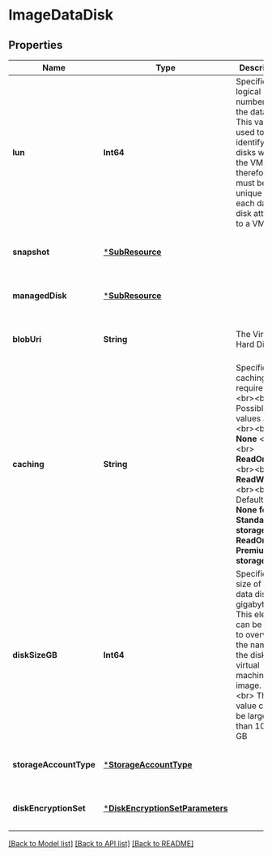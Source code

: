 # ImageDataDisk


## Properties
Name | Type | Description | Notes
------------ | ------------- | ------------- | -------------
**lun** | **Int64** | Specifies the logical unit number of the data disk. This value is used to identify data disks within the VM and therefore must be unique for each data disk attached to a VM. | [default to nothing]
**snapshot** | [***SubResource**](SubResource.md) |  | [optional] [default to nothing]
**managedDisk** | [***SubResource**](SubResource.md) |  | [optional] [default to nothing]
**blobUri** | **String** | The Virtual Hard Disk. | [optional] [default to nothing]
**caching** | **String** | Specifies the caching requirements. &lt;br&gt;&lt;br&gt; Possible values are: &lt;br&gt;&lt;br&gt; **None** &lt;br&gt;&lt;br&gt; **ReadOnly** &lt;br&gt;&lt;br&gt; **ReadWrite** &lt;br&gt;&lt;br&gt; Default: **None for Standard storage. ReadOnly for Premium storage** | [optional] [default to nothing]
**diskSizeGB** | **Int64** | Specifies the size of empty data disks in gigabytes. This element can be used to overwrite the name of the disk in a virtual machine image. &lt;br&gt;&lt;br&gt; This value cannot be larger than 1023 GB | [optional] [default to nothing]
**storageAccountType** | [***StorageAccountType**](StorageAccountType.md) |  | [optional] [default to nothing]
**diskEncryptionSet** | [***DiskEncryptionSetParameters**](DiskEncryptionSetParameters.md) |  | [optional] [default to nothing]


[[Back to Model list]](../README.md#models) [[Back to API list]](../README.md#api-endpoints) [[Back to README]](../README.md)



